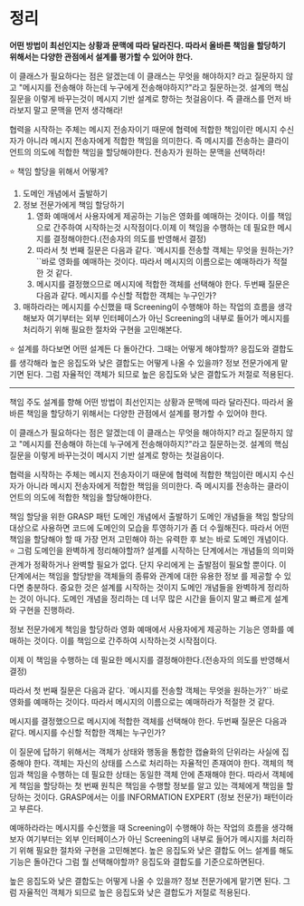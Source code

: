 # 정리
**어떤 방법이 최선인지는 상황과 문맥에 따라 달라진다.
따라서 올바른 책임을 할당하기 위해서는 다양한 관점에서 설계를 평가할 수 있어야 한다.**

이 클래스가 필요하다는 점은 알겠는데 이 클래스는 무엇을 해야하지? 라고 질문하지 않고 "메시지를 전송해야 하는데 누구에게 전송해야하지?"라고 질문하는것. 설계의 핵심질문을 이렇게 바꾸는것이 메시지 기반 설계로 향하는 첫걸음이다.
즉 클래스를 먼저 바라보지 말고 문맥을 먼저 생각해라!

협력을 시작하는 주체는 메시지 전송자이기 때문에 협력에 적합한 책임이란 메시지 수신자가 아니라 메시지 전송자에게 적합한 책임을 의미한다.
즉 메시지를 전송하는 클라이언트의 의도에 적합한 책임을 할당해야한다.
전송자가 원하는 문맥을 선택하라!

⭐ 책임 할당을 위해서 어떻게?
1. 도메인 개념에서 출발하기
2. 정보 전문가에게 책임 할당하기
   1. 영화 예매에서 사용자에게 제공하는 기능은 영화를 예매하는 것이다. 이를 책임으로 간주하여 시작하는것 시작점이다.이제 이 책임을 수행하는 데 필요한 메시지를 결정해야한다.(전송자의 의도를 반영해서 결정)
   2. 따라서 첫 번째 질문은 다음과 같다. `메시지를 전송할 객체는 무엇을 원하는가?``바로 영화를 예매하는 것이다. 따라서 메시지의 이름으로는 예매하라가 적절한 것 같다.
   3. 메시지를 결정했으므로 메시지에 적합한 객체를 선택해야 한다. 두번째 질문은 다음과 같다. 메시지를 수신할 적합한 객체는 누구인가?
3. 매하라라는 메시지를 수신했을 때 Screening이 수행해야 하는 작업의 흐름을 생각해보자
여기부터는 외부 인터페이스가 아닌 Screening의 내부로 들어가 메시지를 처리하기 위해 필요한 절차와 구현을 고민해본다.

⭐ 설계를 하다보면 어떤 설계든 다 돌아간다. 그때는 어떻게 해야할까? 
응집도와 결합도를 생각해라 
높은 응집도와 낮은 결합도는 어떻게 나올 수 있을까? 정보 전문가에게 맡기면 된다. 그럼 자율적인 객체가 되므로 높은 응집도와 낮은 결합도가 저절로 적용된다.

---

책임 주도 설계를 향해
어떤 방법이 최선인지는 상황과 문맥에 따라 달라진다.
따라서 올바른 책임을 할당하기 위해서는 다양한 관점에서 설계를 평가할 수 있어야 한다.

이 클래스가 필요하다는 점은 알겠는데 이 클래스는 무엇을 해야하지? 라고 질문하지 않고 "메시지를 전송해야 하는데 누구에게 전송해야하지?"라고 질문하는것. 설계의 핵심질문을 이렇게 바꾸는것이 메시지 기반 설계로 향하는 첫걸음이다.

협력을 시작하는 주체는 메시지 전송자이기 때문에 협력에 적합한 책임이란 메시지 수신자가 아니라 메시지 전송자에게 적합한 책임을 의미한다.
즉 메시지를 전송하는 클라이언트의 의도에 적합한 책임을 할당해야한다.

책임 할당을 위한 GRASP 패턴
도메인 개념에서 출발하기
도메인 개념들을 책임 할당의 대상으로 사용하면 코드에 도메인의 모습을 투영하기가 좀 더 수월해진다. 따라서 어떤 책임을 할당해야 할 때 가장 먼저 고민해야 하는 유력한 후 보는 바로 도메인 개념이다.
⭐ 그럼 도메인을 완벽하게 정리해야할까?
설계를 시작하는 단계에서는 개념들의 의미와 관계가 정확하거나 완벽할 필요가 없다. 단지 우리에게 는 출발점이 필요할 뿐이다. 이 단계에서는 책임을 할당받을 객체들의 종류와 관계에 대한 유용한 정보 를 제공할 수 있다면 충분하다.
중요한 것은 설계를 시작하는 것이지 도메인 개념들을 완벽하게 정리하는 것이 아니다. 도메인 개념을 정리하는 데 너무 많은 시간을 들이지 말고 빠르게 설계와 구현을 진행하라.

정보 전문가에게 책임을 할당하라
영화 예매에서 사용자에게 제공하는 기능은 영화를 예매하는 것이다. 이를 책임으로 간주하여 시작하는것 시작점이다.

이제 이 책임을 수행하는 데 필요한 메시지를 결정해야한다.(전송자의 의도를 반영해서 결정)

따라서 첫 번째 질문은 다음과 같다. `메시지를 전송할 객체는 무엇을 원하는가?``
바로 영화를 예매하는 것이다. 따라서 메시지의 이름으로는 예매하라가 적절한 것 같다.

메시지를 결정했으므로 메시지에 적합한 객체를 선택해야 한다. 두번째 질문은 다음과 같다. 메시지를 수신할 적합한 객체는 누구인가?

이 질문에 답하기 위해서는 객체가 상태와 행동을 통합한 캡슐화의 단위라는 사실에 집중해야 한다.
객체는 자신의 상태를 스스로 처리하는 자율적인 존재여야 한다. 객체의 책임과 책임을 수행하는 데 필요한 상태는 동일한 객체 안에 존재해야 한다. 따라서 객체에게 책임을 할당하는 첫 번째 원칙은 책임을 수행할 정보를 알고 있는 객체에게 책임을 할당하는 것이다. GRASP에서는 이를 INFORMATION EXPERT (정보 전문가) 패턴이라고 부른다.

예매하라라는 메시지를 수신했을 때 Screening이 수행해야 하는 작업의 흐름을 생각해보자
여기부터는 외부 인터페이스가 아닌 Screening의 내부로 들어가 메시지를 처리하기 위해 필요한 절차와 구현을 고민해본다.
높은 응집도와 낮은 결합도
어느 설계를 해도 기능은 돌아간다 그럼 뭘 선택해야할까? 응집도와 결합도를 기준으로하면된다.

높은 응집도와 낮은 결합도는 어떻게 나올 수 있을까? 정보 전문가에게 맡기면 된다. 그럼 자율적인 객체가 되므로 높은 응집도와 낮은 결합도가 저절로 적용된다.
